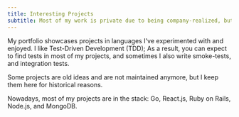 ```yaml
---
title: Interesting Projects
subtitle: Most of my work is private due to being company-realized, but here are some public projects to which I've contributed or created something myself.
---
```

My portfolio showcases projects in languages I've experimented with and enjoyed. I like Test-Driven Development (TDD); As a result, you can expect to find tests in most of my projects, and sometimes I also write smoke-tests, and integration tests.

Some projects are old ideas and are not maintained anymore, but I keep them here for historical reasons.

Nowadays, most of my projects are in the stack: Go, React.js, Ruby on Rails, Node.js, and MongoDB.
